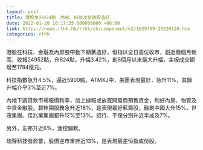 ```yaml
---
layout: post
title: 港股急升824點　內房、科技及金融股造好
date: 2022-01-20 16:17:35.000000000 +08:00
link: https://news.rthk.hk/rthk/ch/component/k2/1629759-20220120.htm
categories: rthk
---
```


港股在科技、金融及內房股帶動下顯著造好，恒指以全日高位收市，創近兩個月新高，收報24952點，升824點，升幅3.42%，創6個月以來最大升幅，主板成交額增至1784億元。

科技指數急升4.5%，逼近5900點。ATMXJ中，美團表現最好，急升11%，其餘升幅介乎3%至近7%。

內地下調貸款市場報價利率，加上據報或放寬開發商預售資金，利好內房、物管及中資金融股。碧桂園服務急升近16%，是表現最好藍籌股，融創中國大升15%，世茂集團、佳兆業集團都升12%至13%。招行、平保分別升近半成及7%。

另外，友邦升近6%，滙控偏軟。

瑞聲科技發盈警，股價逆市重挫近13%，是表現最差恒指成份股。

